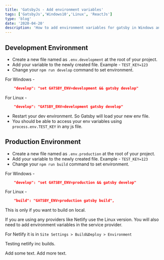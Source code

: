 ```yaml
---
title: 'GatsbyJs - Add environment variables'
tags: ['GatsbyJs','Windows10','Linux', 'ReactJs']
type: 'blog'
date: '2020-04-20'
description: 'How to add environment variables for gatsby in Windows and Linux'
---
```

## Development Environment
* Create a new file named as `.env.development` at the root of your project.
* Add your variable to the newly created file. Example - `TEST_KEY=123`
* Change your `npm run develop` command to set environment.

For Windows -
```json
    "develop": "set GATSBY_ENV=development && gatsby develop"
```
For Linux -
```json
    "develop": "GATSBY_ENV=development gatsby develop"
```
* Restart your dev environment. So Gatsby will load your new env file.
* You should be able to access your env variables using `process.env.TEST_KEY` in any js file.

## Production Environment
* Create a new file named as `.env.production` at the root of your project.
* Add your variable to the newly created file. Example - `TEST_KEY=123`
* Change your `npm run build` command to set environment.

For Windows -
```json
    "develop": "set GATSBY_ENV=production && gatsby develop"
```
For Linux -
```json
    "build": "GATSBY_ENV=production gatsby build",
```
This is only if you want to build on local.

If you are using any providers like Netlify use the Linux version. You will also need to add environment variables in the service provider.

For Netlify it is in `Site Settings > Build&Deploy > Environment`

Testing netlify inc builds.

Add some text. Add more text.
